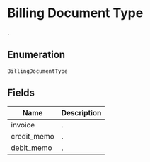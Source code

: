 # Billing Document Type

.

## Enumeration

`BillingDocumentType`

## Fields

| Name | Description |
|  --- | --- |
| invoice | . |
| credit_memo | . |
| debit_memo | . |
